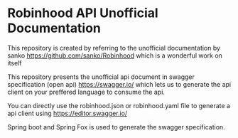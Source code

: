 # Robinhood API Unofficial Documentation

This repository is created by referring to the unofficial documentation by sanko https://github.com/sanko/Robinhood which is a wonderful work on itself

This repository presents the unofficial api document in swagger specification (open api) https://swagger.io/
which lets us to generate the api client on your preffered language to consume the api. 

You can directly use the robinhood.json or robinhood.yaml file to generate a api client using 
https://editor.swagger.io/


Spring boot and Spring Fox is used to generate the swagger specification.


